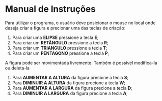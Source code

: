 # Manual de Instruções

Para utilizar o programa, o usuário deve posicionar o mouse no local onde deseja criar a figura e precionar uma das teclas de criação:
1) Para criar uma **ELIPSE** pressione a tecla **E**;
2) Para criar um **RETÂNGULO** pressione a tecla **R**;
3) Para criar um **TRIANGULO** pressione a tecla **T**;
4) Para criar um **PENTAGONO** pressione a tecla **P**;

A figura pode ser movimentada livremente. Também é possível modifica-la ou deleta-la

1) Para **AUMENTAR A ALTURA** da figura precione a tecla **S**;
2) Para **DIMINUIR A ALTURA** da figura precione a tecla **W**;
3) Para **AUMENTAR A LARGURA** da figura precione a tecla **D**;
4) Para **DIMINUIR A LARGURA** da figura precione a tecla **A**;
